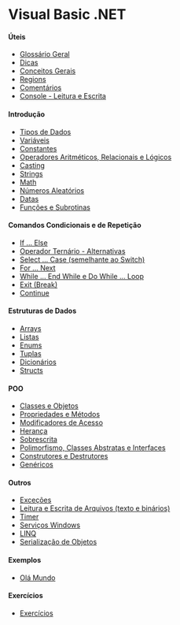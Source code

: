 # Visual Basic .NET

#### Úteis

- [Glossário Geral](estudos/uteis/glossario.md)
- [Dicas](estudos/uteis/dicas.md)
- [Conceitos Gerais](estudos/introducao/conceitos.md)
- [Regions](estudos/introducao/region.md)
- [Comentários](estudos/introducao/comentarios.md)
- [Console - Leitura e Escrita](estudos/introducao/console.md)

#### Introdução

- [Tipos de Dados](estudos/introducao/tipos.md)
- [Variáveis](estudos/introducao/variaveis.md)
- [Constantes](estudos/introducao/constantes.md)
- [Operadores Aritméticos, Relacionais e Lógicos](estudos/introducao/operadores.md)
- [Casting](estudos/introducao/casting.md)
- [Strings](estudos/introducao/strings.md)
- [Math](estudos/introducao/math.md)
- [Números Aleatórios](estudos/introducao/random.md)
- [Datas](estudos/introducao/datas.md)
- [Funções e Subrotinas ](estudos/introducao/function_e_sub.md)

#### Comandos Condicionais e de Repetição

- [If ... Else](estudos/comandos_condic_repetic/if_else.md)
- [Operador Ternário - Alternativas](estudos/comandos_condic_repetic/alternativas_oper_ternario.md)
- [Select ... Case (semelhante ao Switch)](estudos/comandos_condic_repetic/select_case.md)
- [For ... Next](estudos/comandos_condic_repetic/for.md)
- [While ... End While e Do While ... Loop](estudos/comandos_condic_repetic/while.md)
- [Exit (Break)](estudos/comandos_condic_repetic/exit.md)
- [Continue](estudos/comandos_condic_repetic/continue.md)

#### Estruturas de Dados

- [Arrays](estudos/estruturas_de_dados/arrays.md)
- [Listas](estudos/estruturas_de_dados/listas.md)
- [Enums](estudos/estruturas_de_dados/enums.md)
- [Tuplas](estudos/estruturas_de_dados/tuplas.md) 
- [Dicionários](estudos/estruturas_de_dados/dicionarios.md)
- [Structs](estudos/estruturas_de_dados/structs.md)

#### POO

- [Classes e Objetos](estudos/poo/classes_objetos.md)
- [Propriedades e Métodos](estudos/poo/propriedades_metodos.md)
- [Modificadores de Acesso](estudos/poo/modificadores_acesso.md)
- [Herança](estudos/poo/heranca.md)
- [Sobrescrita](estudos/poo/sobrescrita.md)
- [Polimorfismo, Classes Abstratas e Interfaces](estudos/poo/polimorfismo.md)
- [Construtores e Destrutores](estudos/poo/construtores_destrutores.md)
- [Genéricos](estudos/poo/genericos.md)
<!-- 
- [Métodos de Extensão](estudos/poo/metodos_extensao.md)
- [Encapsulamento](estudos/poo/encapsulamento.md)
- [Abstração](estudos/poo/abstracao.md)
- [Interfaces](estudos/poo/interfaces.md)
- [Classes, Atributos e Métodos Shared](estudos/poo/shared.md) 
fazer exercício completo Unisinos
-->

#### Outros

- [Exceções](estudos/outros/excecoes.md)
- [Leitura e Escrita de Arquivos (texto e binários)](estudos/outros/arquivos.md)
- [Timer](estudos/outros/timer.md)
- [Serviços Windows](estudos/outros/servicos_windows.md)
- [LINQ](estudos/outros/linq.md)
- [Serialização de Objetos](estudos/outros/serializacao.md)
<!-- 
- Serialização com JavaScriptSerializer
- [Arquivos](estudos/outros/arquivos.md)
- [Expressões Lambda](estudos/outros/expressoes_lambda.md)
- [Regex](estudos/outros/regex.md)
- [Delegates](estudos/outros/delegates.md) 
-->

#### Exemplos

- [Olá Mundo](estudos/exemplos/ola_mundo.md)

#### Exercícios

- [Exercícios](estudos/exercicios/README.md)
